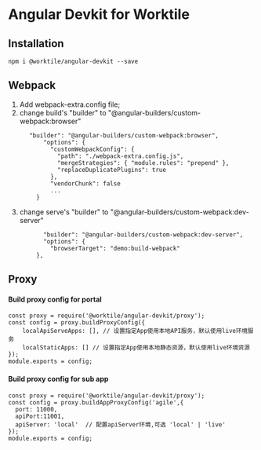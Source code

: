 # Angular Devkit for Worktile

## Installation

```
npm i @worktile/angular-devkit --save
```

## Webpack

1. Add webpack-extra.config file;
2. change build's "builder" to "@angular-builders/custom-webpack:browser"

```
      "builder": "@angular-builders/custom-webpack:browser",
          "options": {
            "customWebpackConfig": {
              "path": "./webpack-extra.config.js",
              "mergeStrategies": { "module.rules": "prepend" },
              "replaceDuplicatePlugins": true
            },
            "vendorChunk": false
            ...
        }
```

3. change serve's "builder" to "@angular-builders/custom-webpack:dev-server"

```
          "builder": "@angular-builders/custom-webpack:dev-server",
          "options": {
            "browserTarget": "demo:build-webpack"
        },
```

## Proxy

#### Build proxy config for portal

```
const proxy = require('@worktile/angular-devkit/proxy');
const config = proxy.buildProxyConfig({
    localApiServeApps: [], // 设置指定App使用本地API服务，默认使用live环境服务
    localStaticApps: [] // 设置指定App使用本地静态资源，默认使用live环境资源
});
module.exports = config;

```

#### Build proxy config for sub app

```
const proxy = require('@worktile/angular-devkit/proxy');
const config = proxy.buildAppProxyConfig('agile',{
  port: 11000,
  apiPort:11001,
  apiServer: 'local'  // 配置apiServer环境,可选 'local' | 'live'
});
module.exports = config;

```

<!-- ## gulp theme -->
